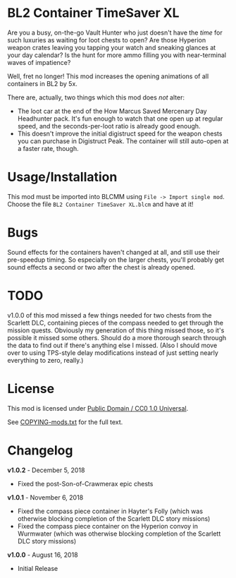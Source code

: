 BL2 Container TimeSaver XL
==========================

Are you a busy, on-the-go Vault Hunter who just doesn't have the
*time* for such luxuries as waiting for loot chests to open?  Are
those Hyperion weapon crates leaving you tapping your watch and
sneaking glances at your day calendar?  Is the hunt for more ammo
filling you with near-terminal waves of impatience?

Well, fret no longer!  This mod increases the opening animations
of all containers in BL2 by 5x.

There are, actually, two things which this mod does *not* alter:

 * The loot car at the end of the How Marcus Saved Mercenary Day
   Headhunter pack.  It's fun enough to watch that one open up at
   regular speed, and the seconds-per-loot ratio is already good
   enough.
 * This doesn't improve the initial digistruct speed for the weapon
   chests you can purchase in Digistruct Peak.  The container will
   still auto-open at a faster rate, though.

Usage/Installation
==================

This mod must be imported into BLCMM using `File -> Import single mod`.
Choose the file `BL2 Container TimeSaver XL.blcm` and have at it!

Bugs
====

Sound effects for the containers haven't changed at all, and still
use their pre-speedup timing.  So especially on the larger chests,
you'll probably get sound effects a second or two after the chest
is already opened.

TODO
====

v1.0.0 of this mod missed a few things needed for two chests
from the Scarlett DLC, containing pieces of the compass needed
to get through the mission quests.  Obviously my generation of
this thing missed those, so it's possible it missed some others.
Should do a more thorough search through the data to find out
if there's anything else I missed.  (Also I should move over
to using TPS-style delay modifications instead of just setting
nearly everything to zero, really.)

License
=======

This mod is licensed under
[Public Domain / CC0 1.0 Universal](https://creativecommons.org/publicdomain/zero/1.0/).

See [COPYING-mods.txt](../COPYING-mods.txt) for the full text.

Changelog
=========

**v1.0.2** - December 5, 2018
 * Fixed the post-Son-of-Crawmerax epic chests

**v1.0.1** - November 6, 2018
 * Fixed the compass piece container in Hayter's Folly (which was otherwise
   blocking completion of the Scarlett DLC story missions)
 * Fixed the compass piece container on the Hyperion convoy in Wurmwater (which
   was otherwise blocking completion of the Scarlett DLC story missions)

**v1.0.0** - August 16, 2018
 * Initial Release
